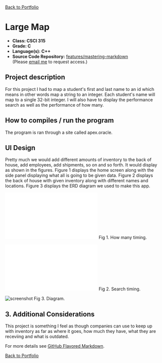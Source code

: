 [Back to Portfolio](./)

Large Map 
===============

-   **Class: CSCI 315** 
-   **Grade: C**
-   **Language(s): C++**
-   **Source Code Repository:** [features/mastering-markdown](https://guides.github.com/features/mastering-markdown/)  
    (Please [email me](mailto:kttyler@csustudent.net?subject=GitHub%20Access) to request access.)

## Project description
For this project I had to map a student's first and last name to an id which means in other words map a string to an integer. Each student's name will map to a single 32-bit integer. I will also have to display the performance search as well as the performance of how many. 

## How to compiles / run the program

The program is ran through a site called apex.oracle. 

## UI Design
 Pretty much we would add different amounts of inventory to the back of house, add employees, add shipments, so on and so forth. It would display as shown in the figures. Figure 1 displays the home screen along with the side panel displaying what all is going to be given data. Figure 2 displays the back of house with given inventory along with different names and locations. Figure 3 displays the ERD diagram we used to make this app.

![screenshot](images/howmany.pdf)
Fig 1. How many timing. 

![screenshot](images/search.pdf)
Fig 2. Search timing.

![screenshot](Picture3.jpg)
Fig 3. Diagram.

## 3. Additional Considerations

This project is something I feel as though companies can use to keep up with inventory as far as where it goes, how much they have, what they are receviing and what is outdated.  

For more details see [GitHub Flavored Markdown](https://guides.github.com/features/mastering-markdown/).

[Back to Portfolio](./)
